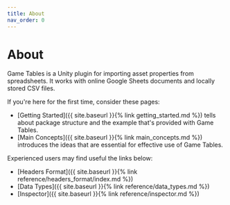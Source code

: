 ```yaml
---
title: About
nav_order: 0
---
```

# About
Game Tables is a Unity plugin for importing asset properties from spreadsheets. It works with online Google Sheets documents and locally stored CSV files.

If you're here for the first time, consider these pages:
- [Getting Started]({{ site.baseurl }}{% link getting_started.md %}) tells about package structure and the example that's provided with Game Tables.
- [Main Concepts]({{ site.baseurl }}{% link main_concepts.md %}) introduces the ideas that are essential for effective use of Game Tables.

Experienced users may find useful the links below:
- [Headers Format]({{ site.baseurl }}{% link reference/headers_format/index.md %})
- [Data Types]({{ site.baseurl }}{% link reference/data_types.md %})
- [Inspector]({{ site.baseurl }}{% link reference/inspector.md %})
